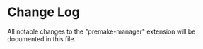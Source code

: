 # Change Log

All notable changes to the "premake-manager" extension will be documented in this file.

